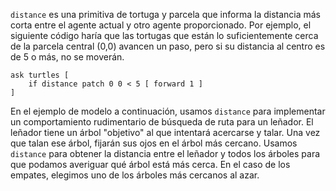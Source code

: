 ﻿`distance` es una primitiva de tortuga y parcela que informa la distancia más corta entre el agente actual y otro agente proporcionado. Por ejemplo, el siguiente código haría que las tortugas que están lo suficientemente cerca de la parcela central (0,0) avancen un paso, pero si su distancia al centro es de 5 o más, no se moverán.

```
ask turtles [
	if distance patch 0 0 < 5 [ forward 1 ]
]
```

En el ejemplo de modelo a continuación, usamos `distance` para implementar un comportamiento rudimentario de búsqueda de ruta para un leñador. El leñador tiene un árbol "objetivo" al que intentará acercarse y talar. Una vez que talan ese árbol, fijarán sus ojos en el árbol más cercano. Usamos `distance` para obtener la distancia entre el leñador y todos los árboles para que podamos averiguar qué árbol está más cerca. En el caso de los empates, elegimos uno de los árboles más cercanos al azar.

